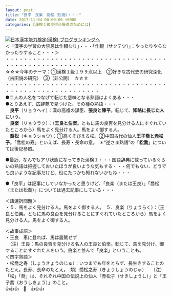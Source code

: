 ```yaml
---
layout: post
title: "良平　良楽　喬松（松喬）・・・"
date: 2017-11-04 00:00:00 +0900
categories: [漢検１級高得点獲得のためには]
---
```


[![](/syuusyuu9701/assets/images/良平-良楽-喬松（松喬）・・・-br_c_3028_1.gif)](http://blog.with2.net/link.php?1659096:3028 "日本漢字能力検定(漢検) ブログランキングへ")[日本漢字能力検定(漢検) ブログランキングへ](http://blog.with2.net/link.php?1659096:3028)  
＜「漢字の学習の大禁忌は作輟なり」・・・「作輟（サクテツ）」：やったりやらなかったりすること・・・＞  
・・・・・・・・・・・・・・・・・・・・・・・・・・・・・・・・・・・・・・・・・・・・・・・・・・・・・・・・・  
☆☆☆今年のテーマ：①漢検１級１９９点以上　②好きな古代史の研究深化（古田説の研究）　③（非公開）　☆☆☆　　  
・・・・・・・・・・・・・・・・・・・・・・・・・・・・・・・・・・・・・・・・・・・・・・・・・・・・・・・・・  
●二人の人名をつなげて転じた意味となる熟語はよくある・・・  
●とりあえず、広辞苑で見つけた、その種の熟語・・・  
　**良平**（リョウヘイ）：漢の高祖の謀臣、**張良と陳平**。転じて、**知略に長じた人**にいう。  
　**良楽**（リョウラク）：（**王良と伯楽**。ともに馬の良否を見分ける人にすぐれていたところから）馬をよく見分ける人。馬をよく御する人。  
　**喬松**（キョウショウ）：①高くそびえる松。②中国古代の仙人**王子喬と赤松子**。「喬松の寿」といえば、長寿・長命の意。　＊“逆さま熟語”の「**松喬**」については後記参照。  
  
●最近、なんでもアリ状態になってきた漢検１・・・国語辞典に載っているぐらいの熟語は把握しておいたほうが良いような気もする・・・何でもない、どうでも良いような記事だけど、役にたつかも知れないかもね・・・  
  
●「良平」は記事にしていなかったと思うけど、「良楽（または王良）」「喬松（または松喬）」については過去記事にしている・・・  
  
＜語選択問題＞  
・５．馬をよく見分ける人。馬をよく御する人。　５．良楽（りょうらく）：（王良と伯楽。ともに馬の良否を見分けることにすぐれていたところから）馬をよく見分ける人。馬をよく御する人。  
  
＜故事成語＞  
・王良　車に登れば、馬は罷駑せず　　  
　（注）王良：馬の良否を見分ける名人の王良と伯楽。転じて、馬を見分け、御することにすぐれた人をいう。伯楽と並んで「良楽」ということも。  
＜四字熟語＞  
・松喬之寿（しょうきょうのじゅ）：いつまでも年をとらず、長生きすることのたとえ。長寿、長命のたとえ。　類）喬松之寿（きょうしょうのじゅ）　　（注）「松」「喬」は、それぞれ中国の伝説上の仙人「赤松子（せきしょうし）」と「王子喬（おうしきょう）」のこと。  
👍👍👍　🐔　👍👍👍